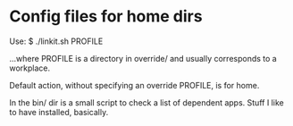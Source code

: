 # Config files for home dirs

Use:
    $ ./linkit.sh PROFILE

...where PROFILE is a directory in override/ and usually corresponds to a
workplace.

Default action, without specifying an override PROFILE, is for home.

In the bin/ dir is a small script to check a list of dependent apps. Stuff I
like to have installed, basically.
